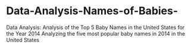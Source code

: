 # Data-Analysis-Names-of-Babies-
Data Analysis: Analysis of the Top 5 Baby Names in the United States for the Year 2014 Analyzing the five most popular baby names in 2014 in the United States
